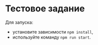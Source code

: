 # Тестовое задание

Для запуска:
* установите зависимости `npm install`,
* используйте команду `npm run start`.